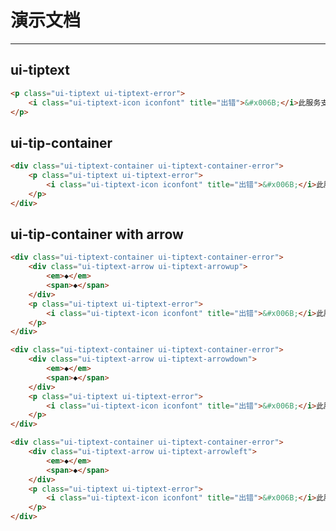 # 演示文档

---

<link type="text/css" rel="stylesheet" media="screen" href="../src/tiptext.css">

<style>
@font-face {
    font-family: "rei";
    src: url("https://i.test.alipay.net/common/fonts/rei.eot"); /* IE9*/
    src: url("https://i.test.alipay.net/common/fonts/rei.eot?#iefix") format("embedded-opentype"), /* IE6-IE8 */
         url("https://i.test.alipay.net/common/fonts/rei.woff") format("woff"), /* chrome 6+、firefox 3.6+、Safari5.1+、Opera 11+ */
         url("https://i.test.alipay.net/common/fonts/rei.ttf") format("truetype"), /* chrome、firefox、opera、Safari, Android, iOS 4.2+*/
         url("https://i.test.alipay.net/common/fonts/rei.svg#rei") format("svg"); /* iOS 4.1- */
    font-weight: normal;
    font-style: normal;
}
.iconfont {
    font-family: "rei";
    font-size: 12px;
    font-style: normal;
    color: #4d4d4d;
    cursor: default;
    -webkit-font-smoothing: antialiased;
}
</style>

## ui-tiptext

````html
<p class="ui-tiptext ui-tiptext-error">
    <i class="ui-tiptext-icon iconfont" title="出错">&#x006B;</i>此服务支付宝不收取任何费用。
</p>
````

## ui-tip-container

````html
<div class="ui-tiptext-container ui-tiptext-container-error">
    <p class="ui-tiptext ui-tiptext-error">
        <i class="ui-tiptext-icon iconfont" title="出错">&#x006B;</i>此服务支付宝不收取任何费用。
    </p>
</div>
````
## ui-tip-container with arrow

````html
<div class="ui-tiptext-container ui-tiptext-container-error">
    <div class="ui-tiptext-arrow ui-tiptext-arrowup">
        <em>◆</em>
        <span>◆</span>
    </div>
    <p class="ui-tiptext ui-tiptext-error">
        <i class="ui-tiptext-icon iconfont" title="出错">&#x006B;</i>此服务支付宝不收取任何费用。
    </p>
</div>
````

````html
<div class="ui-tiptext-container ui-tiptext-container-error">
    <div class="ui-tiptext-arrow ui-tiptext-arrowdown">
        <em>◆</em>
        <span>◆</span>
    </div>
    <p class="ui-tiptext ui-tiptext-error">
        <i class="ui-tiptext-icon iconfont" title="出错">&#x006B;</i>此服务支付宝不收取任何费用。
    </p>
</div>
````

````html
<div class="ui-tiptext-container ui-tiptext-container-error">
    <div class="ui-tiptext-arrow ui-tiptext-arrowleft">
        <em>◆</em>
        <span>◆</span>
    </div>
    <p class="ui-tiptext ui-tiptext-error">
        <i class="ui-tiptext-icon iconfont" title="出错">&#x006B;</i>此服务支付宝不收取任何费用。
    </p>
</div>
````
